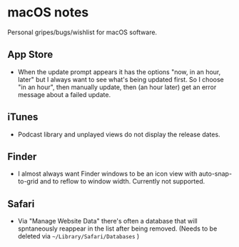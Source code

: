 # macOS notes

Personal gripes/bugs/wishlist for macOS software.

## App Store

* When the update prompt appears it has the options "now, in an hour, later" but I always want to see what's being updated first. So I choose "in an hour", then manually update, then (an hour later) get an error message about a failed update.

## iTunes

* Podcast library and unplayed views do not display the release dates.

## Finder

* I almost always want Finder windows to be an icon view with auto-snap-to-grid and to reflow to window width. Currently not supported.

## Safari

* Via "Manage Website Data" there's often a database that will spntaneously reappear in the list after being removed. (Needs to be deleted via `~/Library/Safari/Databases` )
